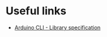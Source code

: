 
# Useful links
- [Arduino CLI - Library specification](https://arduino.github.io/arduino-cli/0.21/library-specification/)